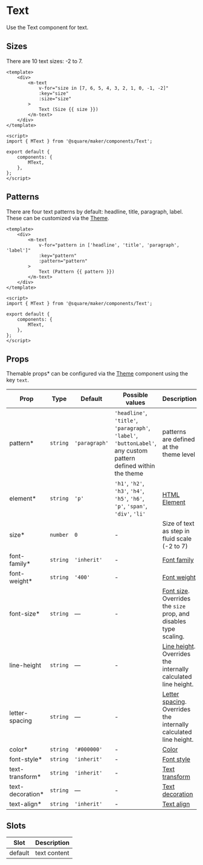 # Text

Use the Text component for text.

## Sizes

There are 10 text sizes: -2 to 7.

```vue
<template>
	<div>
		<m-text
			v-for="size in [7, 6, 5, 4, 3, 2, 1, 0, -1, -2]"
			:key="size"
			:size="size"
		>
			Text (Size {{ size }})
		</m-text>
	</div>
</template>

<script>
import { MText } from '@square/maker/components/Text';

export default {
	components: {
		MText,
	},
};
</script>
```

## Patterns

There are four text patterns by default: headline, title, paragraph, label. These can be customized via the [Theme](#/Theme).

```vue
<template>
	<div>
		<m-text
			v-for="pattern in ['headline', 'title', 'paragraph', 'label']"
			:key="pattern"
			:pattern="pattern"
		>
			Text (Pattern {{ pattern }})
		</m-text>
	</div>
</template>

<script>
import { MText } from '@square/maker/components/Text';

export default {
	components: {
		MText,
	},
};
</script>
```

<!-- api-tables:start -->
## Props

Themable props* can be configured via the [Theme](#/Theme) component using the key `text`.

| Prop             | Type     | Default       | Possible values                                                                                                 | Description                                                                                                                         |
| ---------------- | -------- | ------------- | --------------------------------------------------------------------------------------------------------------- | ----------------------------------------------------------------------------------------------------------------------------------- |
| pattern*         | `string` | `'paragraph'` | `'headline'`, `'title'`, `'paragraph'`, `'label'`, `'buttonLabel'`, any custom pattern defined within the theme | patterns are defined at the theme level                                                                                             |
| element*         | `string` | `'p'`         | `'h1'`, `'h2'`, `'h3'`, `'h4'`, `'h5'`, `'h6'`, `'p'`, `'span'`, `'div'`, `'li'`                                | [HTML Element](https://developer.mozilla.org/en-US/docs/Web/API/HTMLElement)                                                        |
| size*            | `number` | `0`           | -                                                                                                               | Size of text as step in fluid scale (-2 to 7)                                                                                       |
| font-family*     | `string` | `'inherit'`   | -                                                                                                               | [Font family](https://developer.mozilla.org/en-US/docs/Web/CSS/font-family)                                                         |
| font-weight*     | `string` | `'400'`       | -                                                                                                               | [Font weight](https://developer.mozilla.org/en-US/docs/Web/CSS/font-weight)                                                         |
| font-size*       | `string` | —             | -                                                                                                               | [Font size](https://developer.mozilla.org/en-US/docs/Web/CSS/font-size). Overrides the `size` prop, and disables type scaling.      |
| line-height      | `string` | —             | -                                                                                                               | [Line height](https://developer.mozilla.org/en-US/docs/Web/CSS/line-height). Overrides the internally calculated line height.       |
| letter-spacing   | `string` | —             | -                                                                                                               | [Letter spacing](https://developer.mozilla.org/en-US/docs/Web/CSS/letter-spacing). Overrides the internally calculated line height. |
| color*           | `string` | `'#000000'`   | -                                                                                                               | [Color](https://developer.mozilla.org/en-US/docs/Web/CSS/color)                                                                     |
| font-style*      | `string` | `'inherit'`   | -                                                                                                               | [Font style](https://developer.mozilla.org/en-US/docs/Web/CSS/font-style)                                                           |
| text-transform*  | `string` | `'inherit'`   | -                                                                                                               | [Text transform](https://developer.mozilla.org/en-US/docs/Web/CSS/text-transform)                                                   |
| text-decoration* | `string` | —             | -                                                                                                               | [Text decoration](https://developer.mozilla.org/en-US/docs/Web/CSS/text-decoration)                                                 |
| text-align*      | `string` | `'inherit'`   | -                                                                                                               | [Text align](https://developer.mozilla.org/en-US/docs/Web/CSS/text-align)                                                           |


## Slots

| Slot    | Description  |
| ------- | ------------ |
| default | text content |
<!-- api-tables:end -->
